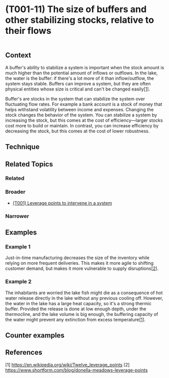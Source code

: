 # (T001-11) The size of buffers and other stabilizing stocks, relative to their flows

<image>

## Context

A buffer's ability to stabilize a system is important when the stock amount is much higher than the potential amount of inflows or outflows. In the lake, the water is the buffer: if there's a lot more of it than inflow/outflow, the system stays stable.  Buffers can improve a system, but they are often physical entities whose size is critical and can't be changed easily[[1](#1)].

Buffer's are stocks in the system that can stabilize the system over fluctuating flow rates. For example a bank account is a stock of money that helps withstand volatility
between income and expenses.  Changing the stock changes the behavior of the system. You can stabilize a system by increasing the stock, but this comes at the cost of efficiency—larger stocks cost more to build or maintain. In contrast, you can increase efficiency by decreasing the stock, but this comes at the cost of lower robustness. 

## Technique


## Related Topics

### Related

### Broader

* [(T001) Leverage points to intervene in a system](../(T001)%20Leverage%20points%20to%20intervene%20in%20a%20system/README.md)

### Narrower


## Examples

### Example 1

Just-in-time manufacturing decreases the size of the inventory while relying on more frequent deliveries. This makes it more agile to shifting customer demand, but makes it more vulnerable to supply disruptions[[2](#2)].

### Example 2

The inhabitants are worried the lake fish might die as a consequence of hot water release directly in the lake without any previous cooling off. However, the water in the lake has a large heat capacity, so it's a strong thermic buffer. Provided the release is done at low enough depth, under the thermocline, and the lake volume is big enough, the buffering capacity of the water might prevent any extinction from excess temperature[[1](#1)].

## Counter examples

<links to counter-examples>

## References

<a name="1">[1]</a> https://en.wikipedia.org/wiki/Twelve_leverage_points
<a name="2">[2]</a> https://www.shortform.com/blog/donella-meadows-leverage-points